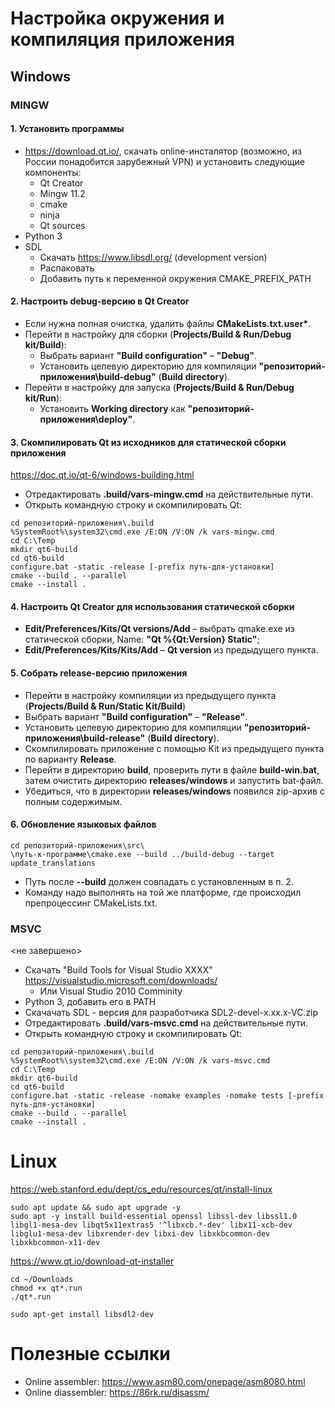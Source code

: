 # Настройка окружения и компиляция приложения

## Windows

### MINGW

#### 1. Установить программы
* https://download.qt.io/, скачать online-инсталятор (возможно, из России понадобится зарубежный VPN) и установить следующие компоненты:
    * Qt Creator
    * Mingw 11.2
    * cmake
    * ninja
    * Qt sources
* Python 3
* SDL
    * Скачать https://www.libsdl.org/ (development version)
    * Распаковать
    * Добавить путь к переменной окружения CMAKE_PREFIX_PATH

#### 2. Настроить debug-версию в Qt Creator
* Если нужна полная очистка, удалить файлы __CMakeLists.txt.user*__.
* Перейти в настройку для сборки (__Projects/Build & Run/Debug kit/Build__):
    * Выбрать вариант __"Build configuration"__ &ndash; __"Debug"__. 
    * Установить целевую директорию для компиляции __"репозиторий-приложения\build-debug"__ (__Build directory__).
* Перейти в настройку для запуска (__Projects/Build & Run/Debug kit/Run__):
    * Установить __Working directory__ как __"репозиторий-приложения\deploy"__.

#### 3. Скомпилировать Qt из исходников для статической сборки приложения

https://doc.qt.io/qt-6/windows-building.html

* Отредактировать __.build/vars-mingw.cmd__ на действительные пути.
* Открыть командную строку и скомпилировать Qt: 

~~~
cd репозиторий-приложения\.build
%SystemRoot%\system32\cmd.exe /E:ON /V:ON /k vars-mingw.cmd
cd C:\Temp
mkdir qt6-build
cd qt6-build
configure.bat -static -release [-prefix путь-для-установки]
cmake --build . --parallel
cmake --install .
~~~

#### 4. Настроить Qt Creator для использования статической сборки
* __Edit/Preferences/Kits/Qt versions/Add__ &ndash; выбрать qmake.exe из статической сборки, Name: __"Qt %{Qt:Version} Static"__;
* __Edit/Preferences/Kits/Kits/Add__ &ndash; __Qt version__ из предыдущего пункта.

#### 5. Собрать release-версию приложения
* Перейти в настройку компиляции из предыдущего пункта (__Projects/Build & Run/Static Kit/Build__)
* Выбрать вариант __"Build configuration"__ &ndash; __"Release"__. 
* Установить целевую директорию для компиляции __"репозиторий-приложения\build-release"__ (__Build directory__).
* Скомпилировать приложение с помощью Kit из предыдущего пункта по варианту __Release__.
* Перейти в директорию __build__, проверить пути в файле __build-win.bat__, затем очистить директорию __releases/windows__ и запустить bat-файл.
* Убедиться, что в директории __releases/windows__ появился zip-архив с полным содержимым.

#### 6. Обновление языковых файлов
~~~
cd репозиторий-приложения\src\
\путь-к-программе\cmake.exe --build ../build-debug --target update_translations
~~~
* Путь после __--build__ должен совпадать с установленным в п. 2.
* Команду надо выполнять на той же платформе, где происходил препроцессинг CMakeLists.txt. 

### MSVC
<не завершено>
* Скачать "Build Tools for Visual Studio XXXX" https://visualstudio.microsoft.com/downloads/
    * Или Visual Studio 2010 Comminity
* Python 3, добавить его в PATH
* Скачачать SDL - версия для разработчика SDL2-devel-x.xx.x-VC.zip
* Отредактировать __.build/vars-msvc.cmd__ на действительные пути.
* Открыть командную строку и скомпилировать Qt: 
~~~
cd репозиторий-приложения\.build
%SystemRoot%\system32\cmd.exe /E:ON /V:ON /k vars-msvc.cmd
cd C:\Temp
mkdir qt6-build
cd qt6-build
configure.bat -static -release -nomake examples -nomake tests [-prefix путь-для-установки]
cmake --build . --parallel
cmake --install .
~~~

# Linux

https://web.stanford.edu/dept/cs_edu/resources/qt/install-linux

~~~
sudo apt update && sudo apt upgrade -y
sudo apt -y install build-essential openssl libssl-dev libssl1.0 libgl1-mesa-dev libqt5x11extras5 '^libxcb.*-dev' libx11-xcb-dev libglu1-mesa-dev libxrender-dev libxi-dev libxkbcommon-dev libxkbcommon-x11-dev
~~~

https://www.qt.io/download-qt-installer

~~~
cd ~/Downloads
chmod +x qt*.run
./qt*.run

sudo apt-get install libsdl2-dev
~~~


# Полезные ссылки

* Online assembler: https://www.asm80.com/onepage/asm8080.html
* Online diassembler: https://86rk.ru/disassm/